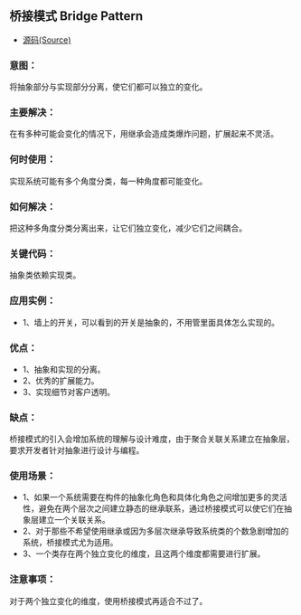 ## 桥接模式 Bridge Pattern
- [源码(Source)](../bridge)
### 意图：
将抽象部分与实现部分分离，使它们都可以独立的变化。

### 主要解决：
在有多种可能会变化的情况下，用继承会造成类爆炸问题，扩展起来不灵活。

### 何时使用：
实现系统可能有多个角度分类，每一种角度都可能变化。

### 如何解决：
把这种多角度分类分离出来，让它们独立变化，减少它们之间耦合。

### 关键代码：
抽象类依赖实现类。

### 应用实例： 
- 1、墙上的开关，可以看到的开关是抽象的，不用管里面具体怎么实现的。

### 优点： 
- 1、抽象和实现的分离。 
- 2、优秀的扩展能力。 
- 3、实现细节对客户透明。

### 缺点：
桥接模式的引入会增加系统的理解与设计难度，由于聚合关联关系建立在抽象层，要求开发者针对抽象进行设计与编程。

### 使用场景： 
- 1、如果一个系统需要在构件的抽象化角色和具体化角色之间增加更多的灵活性，避免在两个层次之间建立静态的继承联系，通过桥接模式可以使它们在抽象层建立一个关联关系。 
- 2、对于那些不希望使用继承或因为多层次继承导致系统类的个数急剧增加的系统，桥接模式尤为适用。 
- 3、一个类存在两个独立变化的维度，且这两个维度都需要进行扩展。

### 注意事项：
对于两个独立变化的维度，使用桥接模式再适合不过了。